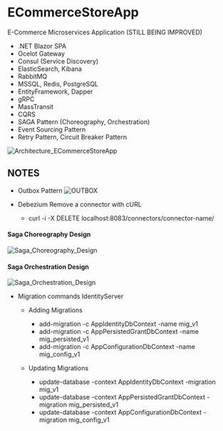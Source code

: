 # ECommerceStoreApp
E-Commerce Microservices Application (STILL BEING IMPROVED)

- .NET Blazor SPA
- Ocelot Gateway
- Consul (Service Discovery)
- ElasticSearch, Kibana
- RabbitMQ
- MSSQL, Redis, PostgreSQL
- EntityFramework, Dapper
- gRPC
- MassTransit
- CQRS
- SAGA Pattern (Choreography, Orchestration)
- Event Sourcing Pattern
- Retry Pattern, Circuit Breaker Pattern

![Architecture_ECommerceStoreApp](https://github.com/serhatayata/ECommerceStoreApp/assets/82120298/da27a4d3-1cfa-455a-9c76-d83327302cba)

## NOTES

- Outbox Pattern
![OUTBOX](https://github.com/serhatayata/ECommerceStoreApp/assets/82120298/9c9d9c48-568a-452e-ae1d-b2b4a5f52488)

- Debezium 
  Remove a connector with cURL
  - curl -i -X DELETE localhost:8083/connectors/connector-name/

#### Saga Choreography Design

![Saga_Choreography_Design](https://github.com/serhatayata/ECommerceStoreApp/assets/82120298/b71b53f5-40ad-4b97-99d0-b93b02bed3e1)

#### Saga Orchestration Design

![Saga_Orchestration_Design](https://github.com/serhatayata/ECommerceStoreApp/assets/82120298/11cbe585-0bc3-4185-b63d-6bca32b5654b)

- Migration commands IdentityServer
  - Adding Migrations
    - add-migration -c AppIdentityDbContext -name mig_v1
    - add-migration -c AppPersistedGrantDbContext -name mig_persisted_v1
    - add-migration -c AppConfigurationDbContext -name mig_config_v1
  
  - Updating Migrations
    - update-database -context AppIdentityDbContext -migration mig_v1
    - update-database -context AppPersistedGrantDbContext -migration mig_persisted_v1
    - update-database -context AppConfigurationDbContext -migration mig_config_v1
